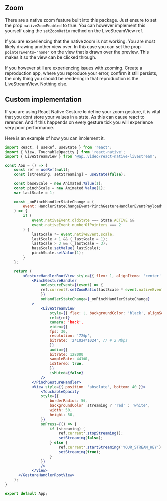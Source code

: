 ## Zoom

There are a native zoom feature built into this package. Just ensure to set the prop `nativeZoomEnabled` to true.
You can however implement this yourself using the `setZoomRatio` method on the LiveStreamView ref.
\
\
If you are experiencing that the native zoom is not working. You are most likely drawing another view over. In this case you can set the prop `pointerEvents="none"` on the view that is drawn over the preview. This makes it so the view can be clicked through.
\
\
If you however still are experiencing issues with zooming. Create a reproduction app, where you reproduce your error, confirm it still persists, the only thing you should be rendering in that reproduction is the LiveStreamView. Nothing else.

## Custom implementation

If you are using React Native Gesture to define your zoom gesture, it is vital that you dont store your values in a state. As this can cause react to rerender. And if this happends on every gesture tick you will experience very poor performance.
\
\
Here is an example of how you can implement it.

```jsx
import React, { useRef, useState } from 'react';
import { View, TouchableOpacity } from 'react-native';
import { LiveStreamView } from '@api.video/react-native-livestream';

const App = () => {
    const ref = useRef(null);
    const [streaming, setStreaming] = useState(false);

    const baseScale = new Animated.Value(1);
    const pinchScale = new Animated.Value(1);
    var lastScale = 1;

    const _onPinchHandlerStateChange = (
        event: HandlerStateChangeEvent<PinchGestureHandlerEventPayload>
    ) => {
        if (
            event.nativeEvent.oldState === State.ACTIVE &&
            event.nativeEvent.numberOfPointers === 2
        ) {
            lastScale *= event.nativeEvent.scale;
            lastScale < 1 && (_lastScale = 1);
            lastScale > 3 && (_lastScale = 3);
            baseScale.setValue(_lastScale);
            pinchScale.setValue(1);
        }
    };

    return (
        <GestureHandlerRootView style={{ flex: 1, alignItems: 'center' }}>
            <PinchGestureHandler
                onGestureEvent={(event) => {
                ref.current?.setZoomRatio(lastScale * event.nativeEvent.scale);
                }}
                onHandlerStateChange={_onPinchHandlerStateChange}
            >
                <LiveStreamView
                    style={{ flex: 1, backgroundColor: 'black', alignSelf: 'stretch' }}
                    ref={ref}
                    camera: 'back',
                    video={{
                    fps: 30,
                    resolution: '720p',
                    bitrate: '2*1024*1024', // # 2 Mbps
                    }}
                    audio={{
                    bitrate: 128000,
                    sampleRate: 44100,
                    isStereo: true,
                    }}
                    isMuted={false}
                />
            </PinchGestureHandler>
            <View style={{ position: 'absolute', bottom: 40 }}>
                <TouchableOpacity
                style={{
                    borderRadius: 50,
                    backgroundColor: streaming ? 'red' : 'white',
                    width: 50,
                    height: 50,
                }}
                onPress={() => {
                    if (streaming) {
                        ref.current?.stopStreaming();
                        setStreaming(false);
                    } else {
                        ref.current?.startStreaming('YOUR_STREAM_KEY');
                        setStreaming(true);
                    }
                }}
                />
            </View>
      </GestureHandlerRootView>
    );
}

export default App;
```
